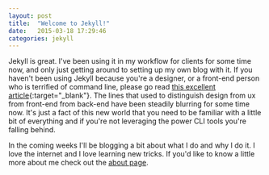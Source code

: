 ```yaml
---
layout: post
title:  "Welcome to Jekyll!"
date:   2015-03-18 17:29:46
categories: jekyll
---
```

Jekyll is great. I've been using it in my workflow for clients for some time now, and only just getting around to setting up my own blog with it. If you haven't been using Jekyll because you're a designer, or a front-end person who is terrified of command line, please go read [this excellent article](https://medium.com/@katiekovalcin/a-not-super-technical-designers-command-line-toolbox-3b5804149430){:target="_blank"}. The lines that used to distinguish design from ux from front-end from back-end have been steadily blurring for some time now. It's just a fact of this new world that you need to be familiar with a little bit of everything and if you're not leveraging the power CLI tools you're falling behind.

In the coming weeks I'll be blogging a bit about what I do and why I do it. I love the internet and I love learning new tricks. If you'd like to know a little more about me check out the [about page](/about).